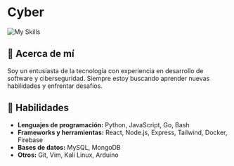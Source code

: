 # Cyber

![My Skills](https://skillicons.dev/icons?i=py,bash,vim,git,arch,kali,linux,mysql,arduino,bots,mongodb,express,react,nodejs,pwsh,tailwind,aws,docker,firebase,github,js,html,css,golang)

## 🌟 Acerca de mí

Soy un entusiasta de la tecnología con experiencia en desarrollo de software y ciberseguridad. Siempre estoy buscando aprender nuevas habilidades y enfrentar desafíos.

## 🔧 Habilidades

- **Lenguajes de programación:** Python, JavaScript, Go, Bash
- **Frameworks y herramientas:** React, Node.js, Express, Tailwind, Docker, Firebase
- **Bases de datos:** MySQL, MongoDB
- **Otros:** Git, Vim, Kali Linux, Arduino

